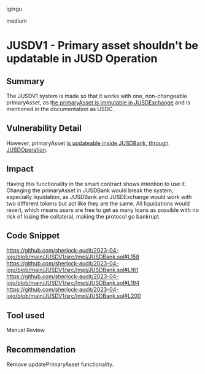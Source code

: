 igingu

medium

# JUSDV1 - Primary asset shouldn't be updatable in JUSD Operation

## Summary
The JUSDV1 system is made so that it works with one, non-changeable primaryAsset, as t[he primaryAsset is immutable in JUSDExchange](https://github.com/sherlock-audit/2023-04-jojo/blob/main/JUSDV1/src/Impl/JUSDExchange.sol#L17) and is mentioned in the documentation as USDC. 

## Vulnerability Detail
However, primaryAsset [is updateable inside JUSDBank, through JUSDOperation](https://github.com/sherlock-audit/2023-04-jojo/blob/main/JUSDV1/src/Impl/JUSDOperation.sol#L161).

## Impact
Having this functionality in the smart contract shows intention to use it. Changing the primaryAsset in JUSDBank would break the system, especially liquidation, as JUSDBank and JUSDExchange would work with two different tokens but act like they are the same. All liquidations would revert, which means users are free to get as many loans as possible with no risk of losing the collateral, making the protocol go bankrupt.

## Code Snippet
https://github.com/sherlock-audit/2023-04-jojo/blob/main/JUSDV1/src/Impl/JUSDBank.sol#L158
https://github.com/sherlock-audit/2023-04-jojo/blob/main/JUSDV1/src/Impl/JUSDBank.sol#L161
https://github.com/sherlock-audit/2023-04-jojo/blob/main/JUSDV1/src/Impl/JUSDBank.sol#L194
https://github.com/sherlock-audit/2023-04-jojo/blob/main/JUSDV1/src/Impl/JUSDBank.sol#L200
## Tool used

Manual Review

## Recommendation
Remove updatePrimaryAsset functionality.